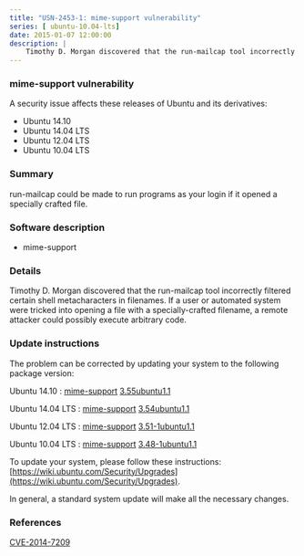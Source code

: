 ```yaml
---
title: "USN-2453-1: mime-support vulnerability"
series: [ ubuntu-10.04-lts]
date: 2015-01-07 12:00:00
description: |
    Timothy D. Morgan discovered that the run-mailcap tool incorrectly filtered certain shell metacharacters in filenames. If a user or automated system were tricked into opening a file with a specially-crafted filename, a remote attacker could possibly execute arbitrary code. 
--- 
```

 
 


### mime-support vulnerability

A security issue affects these releases of Ubuntu and its derivatives:

* Ubuntu 14.10
* Ubuntu 14.04 LTS
* Ubuntu 12.04 LTS
* Ubuntu 10.04 LTS

### Summary

run-mailcap could be made to run programs as your login if it opened a specially crafted file.

### Software description

* mime-support 

### Details

Timothy D. Morgan discovered that the run-mailcap tool incorrectly filtered certain shell metacharacters in filenames. If a user or automated system were tricked into opening a file with a specially-crafted filename, a remote attacker could possibly execute arbitrary code. 

### Update instructions

The problem can be corrected by updating your system to the following package version:

Ubuntu 14.10
 : [mime-support](https://launchpad.net/ubuntu/+source/mime-support) <span> [3.55ubuntu1.1](https://launchpad.net/ubuntu/+source/mime-support/3.55ubuntu1.1) </span> 

Ubuntu 14.04 LTS
 : [mime-support](https://launchpad.net/ubuntu/+source/mime-support) <span> [3.54ubuntu1.1](https://launchpad.net/ubuntu/+source/mime-support/3.54ubuntu1.1) </span> 

Ubuntu 12.04 LTS
 : [mime-support](https://launchpad.net/ubuntu/+source/mime-support) <span> [3.51-1ubuntu1.1](https://launchpad.net/ubuntu/+source/mime-support/3.51-1ubuntu1.1) </span> 

Ubuntu 10.04 LTS
 : [mime-support](https://launchpad.net/ubuntu/+source/mime-support) <span> [3.48-1ubuntu1.1](https://launchpad.net/ubuntu/+source/mime-support/3.48-1ubuntu1.1) </span> 

To update your system, please follow these instructions: [https://wiki.ubuntu.com/Security/Upgrades](https://wiki.ubuntu.com/Security/Upgrades).

In general, a standard system update will make all the necessary changes. 

### References

 
 [CVE-2014-7209](http://people.ubuntu.com/~ubuntu-security/cve/CVE-2014-7209)
 

